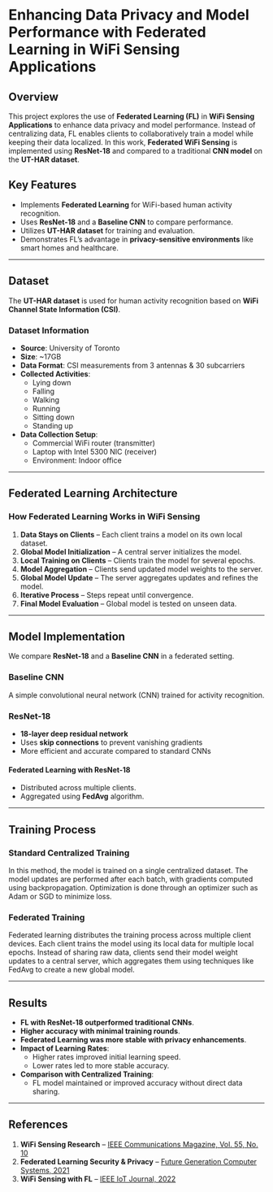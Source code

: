 # **Enhancing Data Privacy and Model Performance with Federated Learning in WiFi Sensing Applications**

## **Overview**
This project explores the use of **Federated Learning (FL)** in **WiFi Sensing Applications** to enhance data privacy and model performance. Instead of centralizing data, FL enables clients to collaboratively train a model while keeping their data localized. In this work, **Federated WiFi Sensing** is implemented using **ResNet-18** and compared to a traditional **CNN model** on the **UT-HAR dataset**.

## **Key Features**
- Implements **Federated Learning** for WiFi-based human activity recognition.
- Uses **ResNet-18** and a **Baseline CNN** to compare performance.
- Utilizes **UT-HAR dataset** for training and evaluation.
- Demonstrates FL’s advantage in **privacy-sensitive environments** like smart homes and healthcare.

---

## **Dataset**
The **UT-HAR dataset** is used for human activity recognition based on **WiFi Channel State Information (CSI)**.

### **Dataset Information**
- **Source**: University of Toronto
- **Size**: ~17GB
- **Data Format**: CSI measurements from 3 antennas & 30 subcarriers
- **Collected Activities**:
  - Lying down
  - Falling
  - Walking
  - Running
  - Sitting down
  - Standing up
- **Data Collection Setup**:
  - Commercial WiFi router (transmitter)
  - Laptop with Intel 5300 NIC (receiver)
  - Environment: Indoor office

---

## **Federated Learning Architecture**

### **How Federated Learning Works in WiFi Sensing**
1. **Data Stays on Clients** – Each client trains a model on its own local dataset.
2. **Global Model Initialization** – A central server initializes the model.
3. **Local Training on Clients** – Clients train the model for several epochs.
4. **Model Aggregation** – Clients send updated model weights to the server.
5. **Global Model Update** – The server aggregates updates and refines the model.
6. **Iterative Process** – Steps repeat until convergence.
7. **Final Model Evaluation** – Global model is tested on unseen data.

---

## **Model Implementation**
We compare **ResNet-18** and a **Baseline CNN** in a federated setting.

### **Baseline CNN**
A simple convolutional neural network (CNN) trained for activity recognition.

### **ResNet-18**
- **18-layer deep residual network**
- Uses **skip connections** to prevent vanishing gradients
- More efficient and accurate compared to standard CNNs

#### **Federated Learning with ResNet-18**
- Distributed across multiple clients.
- Aggregated using **FedAvg** algorithm.

---

## **Training Process**
### **Standard Centralized Training**
In this method, the model is trained on a single centralized dataset. The model updates are performed after each batch, with gradients computed using backpropagation. Optimization is done through an optimizer such as Adam or SGD to minimize loss.

### **Federated Training**
Federated learning distributes the training process across multiple client devices. Each client trains the model using its local data for multiple local epochs. Instead of sharing raw data, clients send their model weight updates to a central server, which aggregates them using techniques like FedAvg to create a new global model.

---

## **Results**
- **FL with ResNet-18 outperformed traditional CNNs**.
- **Higher accuracy with minimal training rounds**.
- **Federated Learning was more stable with privacy enhancements**.
- **Impact of Learning Rates**:
  - Higher rates improved initial learning speed.
  - Lower rates led to more stable accuracy.
- **Comparison with Centralized Training**:
  - FL model maintained or improved accuracy without direct data sharing.

---

## **References**
1. **WiFi Sensing Research** – [IEEE Communications Magazine, Vol. 55, No. 10](https://doi.org/10.1109/MCOM.2017.1700082)
2. **Federated Learning Security & Privacy** – [Future Generation Computer Systems, 2021](https://doi.org/10.1016/j.future.2020.10.007)
3. **WiFi Sensing with FL** – [IEEE IoT Journal, 2022](https://doi.org/10.1109/JIOT.2021.3137793)

